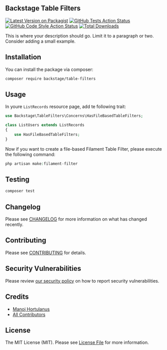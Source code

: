 ## Backstage Table Filters

[![Latest Version on Packagist](https://img.shields.io/packagist/v/backstage/table-filters.svg?style=flat-square)](https://packagist.org/packages/backstage/table-filters)
[![GitHub Tests Action Status](https://img.shields.io/github/actions/workflow/status/backstage/table-filters/run-tests.yml?branch=main&label=tests&style=flat-square)](https://github.com/backstage/table-filters/actions?query=workflow%3Arun-tests+branch%3Amain)
[![GitHub Code Style Action Status](https://img.shields.io/github/actions/workflow/status/backstage/table-filters/fix-php-code-styling.yml?branch=main&label=code%20style&style=flat-square)](https://github.com/backstage/table-filters/actions?query=workflow%3A"Fix+PHP+code+styling"+branch%3Amain)
[![Total Downloads](https://img.shields.io/packagist/dt/backstage/table-filters.svg?style=flat-square)](https://packagist.org/packages/backstage/table-filters)



This is where your description should go. Limit it to a paragraph or two. Consider adding a small example.

## Installation

You can install the package via composer:

```bash
composer require backstage/table-filters
```

## Usage

In youre ``ListRecords`` resource page, add te following trait:
```php
use Backstage\TableFilters\Concerns\HasFileBasedTableFilters;

class ListUsers extends ListRecords
{
    use HasFileBasedTableFilters;
}
```

Now if you want to create a file-based Filament Table Filter, please execute the following command:
```php
php artisan make:filament-filter
```

## Testing

```bash
composer test
```

## Changelog

Please see [CHANGELOG](CHANGELOG.md) for more information on what has changed recently.

## Contributing

Please see [CONTRIBUTING](.github/CONTRIBUTING.md) for details.

## Security Vulnerabilities

Please review [our security policy](../../security/policy) on how to report security vulnerabilities.

## Credits

- [Manoj Hortulanus](https://github.com/arduinomaster22)
- [All Contributors](../../contributors)

## License

The MIT License (MIT). Please see [License File](LICENSE.md) for more information.
